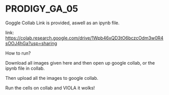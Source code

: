 # PRODIGY_GA_05

Goggle Collab Link is provided, aswell as an ipynb file.

link: https://colab.research.google.com/drive/1Wpb46xQD3tO6bczcOdm3w0R4sOOJ4hGa?usp=sharing

How to run?

Download all images given here and then open up google collab, or the ipynb file in collab.

Then upload all the images to google collab.

Run the cells on collab and VIOLA it wolks!

